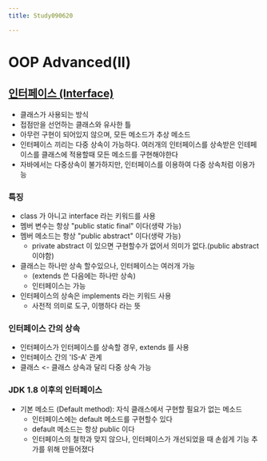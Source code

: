 ```yaml
---
title: Study090620

---
```


# OOP Advanced(II)

## <u>인터페이스 (Interface)</u>
* 클래스가 사용되는 방식
* 접점만을 선언하는 클래스와 유사한 틀
* 아무런 구현이 되어있지 않으며, 모든 메소드가 추상 메소드
* 인터페이스 끼리는 다중 상속이 가능하다. 여러개의 인터페이스를 상속받은 인테페이스를 클래스에 적용할때 모든 메소드를 구현해야한다
* 자바에서는 다중상속이 불가하지만, 인터페이스를 이용하여 다중 상속처럼 이용가능 

### 특징
* class 가 아니고 interface 라는 키워드를 사용
* 멤버 변수는 항상 "public static final" 이다(생략 가능)
* 멤버 메소드는 항상 "public abstract" 이다(생략 가능)
    * private abstract 이 있으면 구현할수가 없어서 의미가 없다.(public abstract 이야함)
* 클래스는 하나만 상속 할수있으나, 인터페이스는 여러개 가능
    * (extends 쓴 다음에는 하나만 상속)
    * 인터페이스는 가능 
* 인터페이스의 상속은 implements 라는 키워드 사용
    * 사전적 의미로 도구, 이행하다 라는 뜻 

### 인터페이스 간의 상속
* 인터페이스가 인터페이스를 상속할 경우, extends 를 사용
* 인터페이스 간의 'IS-A' 관계
* 클래스 <- 클래스 상속과 달리 다중 상속 가능 
    
### JDK 1.8 이후의 인터페이스
* 기본 메소드 (Default method): 자식 클래스에서 구현할 필요가 없는 메소드 
    * 인터페이스에는 default 메소드를 구현할수 있다
    * default 메소드는 항상 public 이다
    * 인터페이스의 철학과 맞지 않으나, 인터페이스가 개선되었을 때 손쉽게 기능 추가를 위해 만들어졌다